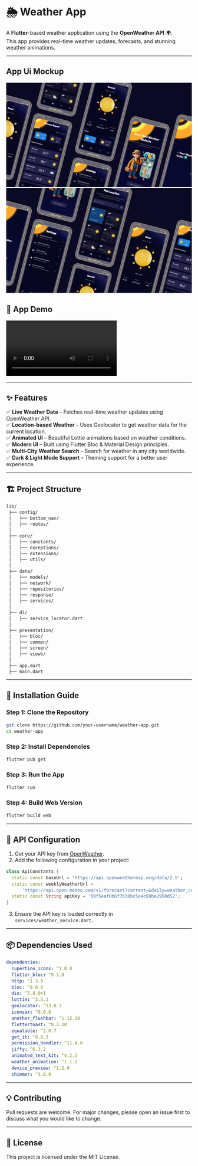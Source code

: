 # 🌦️ Weather App

A **Flutter**-based weather application using the **OpenWeather API** 🌍.  
This app provides real-time weather updates, forecasts, and stunning weather animations.

---
## App Ui Mockup
![App Mockup](assets/screenshots/weather-app-1.png)
![App Mockup](assets/screenshots/weather-app-2.png)

## 📸 App Demo
![App Mockup](assets/screenshots/weather-app-demo.mp4)

---

## ✨ Features
✅ **Live Weather Data** – Fetches real-time weather updates using OpenWeather API.  
✅ **Location-based Weather** – Uses Geolocator to get weather data for the current location.  
✅ **Animated UI** – Beautiful Lottie animations based on weather conditions.  
✅ **Modern UI** – Built using Flutter Bloc & Material Design principles.  
✅ **Multi-City Weather Search** – Search for weather in any city worldwide.  
✅ **Dark & Light Mode Support** – Theming support for a better user experience.

---

## 🏗️ Project Structure

```
lib/
 ├── config/
 │   ├── bottom_nav/
 │   ├── routes/
 │
 ├── core/
 │   ├── constants/
 │   ├── exceptions/
 │   ├── extensions/
 │   ├── utils/
 │
 ├── data/
 │   ├── models/
 │   ├── network/
 │   ├── repositories/
 │   ├── response/
 │   ├── services/
 │
 ├── di/
 │   ├── service_locator.dart
 │
 ├── presentation/
 │   ├── bloc/
 │   ├── common/
 │   ├── screen/
 │   ├── views/
 │
 ├── app.dart
 ├── main.dart
```

---

## 🚀 Installation Guide

### **Step 1: Clone the Repository**
```sh
git clone https://github.com/your-username/weather-app.git
cd weather-app
```

### **Step 2: Install Dependencies**
```sh
flutter pub get
```

### **Step 3: Run the App**
```sh
flutter run
```

### **Step 4: Build Web Version**
```sh
flutter build web
```

---

## 🔗 API Configuration
1. Get your API key from [OpenWeather](https://openweathermap.org/api).
2. Add the following configuration in your project:

```dart
class ApiConstants {
  static const baseUrl = 'https://api.openweathermap.org/data/2.5';
  static const weeklyWeatherUrl =
      'https://api.open-meteo.com/v1/forecast?current=&daily=weather_code,temperature_2m_max,temperature_2m_min&timezone=auto';
  static const String apiKey = '09f5eaf0b6f7b30bc5a4c69be2950d52';
}
```

3. Ensure the API key is loaded correctly in `services/weather_service.dart`.

---

## 📦 Dependencies Used

```yaml
dependencies:
  cupertino_icons: ^1.0.8
  flutter_bloc: ^9.1.0
  http: ^1.3.0
  bloc: ^9.0.0
  dio: ^5.8.0+1
  lottie: ^3.3.1
  geolocator: ^13.0.3
  iconsax: ^0.0.8
  another_flushbar: ^1.12.30
  fluttertoast: ^8.2.10
  equatable: ^2.0.7
  get_it: ^8.0.3
  permission_handler: ^11.4.0
  jiffy: ^6.3.2
  animated_text_kit: ^4.2.3
  weather_animation: ^1.1.2
  device_preview: ^1.2.0
  shimmer: ^3.0.0
```

---

## 💡 Contributing
Pull requests are welcome. For major changes, please open an issue first to discuss what you would like to change.

---

## 📜 License
This project is licensed under the MIT License.
